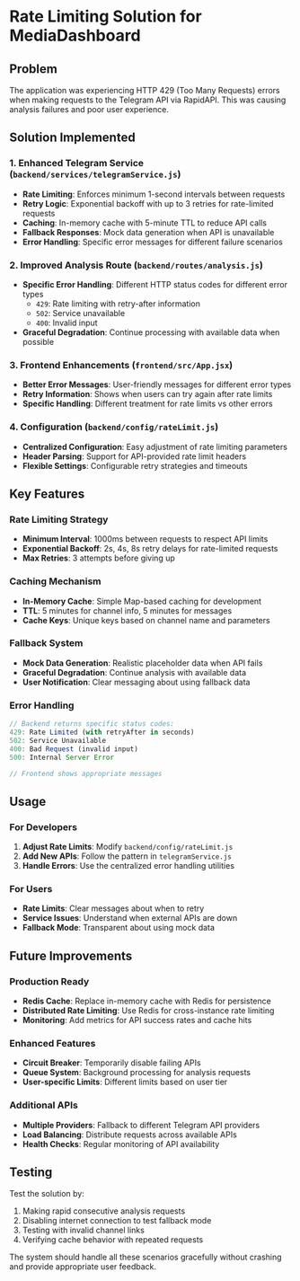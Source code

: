 # Rate Limiting Solution for MediaDashboard

## Problem
The application was experiencing HTTP 429 (Too Many Requests) errors when making requests to the Telegram API via RapidAPI. This was causing analysis failures and poor user experience.

## Solution Implemented

### 1. Enhanced Telegram Service (`backend/services/telegramService.js`)
- **Rate Limiting**: Enforces minimum 1-second intervals between requests
- **Retry Logic**: Exponential backoff with up to 3 retries for rate-limited requests
- **Caching**: In-memory cache with 5-minute TTL to reduce API calls
- **Fallback Responses**: Mock data generation when API is unavailable
- **Error Handling**: Specific error messages for different failure scenarios

### 2. Improved Analysis Route (`backend/routes/analysis.js`)
- **Specific Error Handling**: Different HTTP status codes for different error types
  - `429`: Rate limiting with retry-after information
  - `502`: Service unavailable
  - `400`: Invalid input
- **Graceful Degradation**: Continue processing with available data when possible

### 3. Frontend Enhancements (`frontend/src/App.jsx`)
- **Better Error Messages**: User-friendly messages for different error types
- **Retry Information**: Shows when users can try again after rate limits
- **Specific Handling**: Different treatment for rate limits vs other errors

### 4. Configuration (`backend/config/rateLimit.js`)
- **Centralized Configuration**: Easy adjustment of rate limiting parameters
- **Header Parsing**: Support for API-provided rate limit headers
- **Flexible Settings**: Configurable retry strategies and timeouts

## Key Features

### Rate Limiting Strategy
- **Minimum Interval**: 1000ms between requests to respect API limits
- **Exponential Backoff**: 2s, 4s, 8s retry delays for rate-limited requests
- **Max Retries**: 3 attempts before giving up

### Caching Mechanism
- **In-Memory Cache**: Simple Map-based caching for development
- **TTL**: 5 minutes for channel info, 5 minutes for messages
- **Cache Keys**: Unique keys based on channel name and parameters

### Fallback System
- **Mock Data Generation**: Realistic placeholder data when API fails
- **Graceful Degradation**: Continue analysis with available data
- **User Notification**: Clear messaging about using fallback data

### Error Handling
```javascript
// Backend returns specific status codes:
429: Rate Limited (with retryAfter in seconds)
502: Service Unavailable  
400: Bad Request (invalid input)
500: Internal Server Error

// Frontend shows appropriate messages
```

## Usage

### For Developers
1. **Adjust Rate Limits**: Modify `backend/config/rateLimit.js`
2. **Add New APIs**: Follow the pattern in `telegramService.js`
3. **Handle Errors**: Use the centralized error handling utilities

### For Users
- **Rate Limits**: Clear messages about when to retry
- **Service Issues**: Understand when external APIs are down
- **Fallback Mode**: Transparent about using mock data

## Future Improvements

### Production Ready
- **Redis Cache**: Replace in-memory cache with Redis for persistence
- **Distributed Rate Limiting**: Use Redis for cross-instance rate limiting
- **Monitoring**: Add metrics for API success rates and cache hits

### Enhanced Features
- **Circuit Breaker**: Temporarily disable failing APIs
- **Queue System**: Background processing for analysis requests
- **User-specific Limits**: Different limits based on user tier

### Additional APIs
- **Multiple Providers**: Fallback to different Telegram API providers
- **Load Balancing**: Distribute requests across available APIs
- **Health Checks**: Regular monitoring of API availability

## Testing

Test the solution by:
1. Making rapid consecutive analysis requests
2. Disabling internet connection to test fallback mode
3. Testing with invalid channel links
4. Verifying cache behavior with repeated requests

The system should handle all these scenarios gracefully without crashing and provide appropriate user feedback.